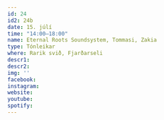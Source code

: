 ```yaml
---
id: 24
id2: 24b
date: 15. júlí
time: "14:00–18:00"
name: Eternal Roots Soundsystem, Tommasi, Zakia
type: Tónleikar
where: Rarik svið, Fjarðarseli
descr1:
descr2: 
img: ''
facebook: 
instagram:  
website:
youtube: 
spotify:
---
```

